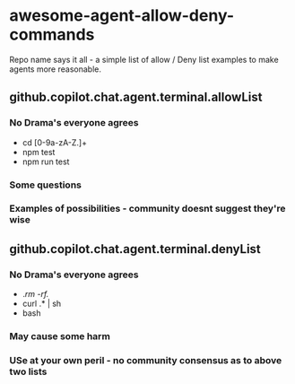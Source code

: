 # awesome-agent-allow-deny-commands
Repo name says it all - a simple list of allow / Deny list examples to make agents more reasonable.


##  github.copilot.chat.agent.terminal.allowList

### No Drama's everyone agrees
- cd [0-9a-zA-Z.]+
- npm test
- npm run test
### Some questions

### Examples of possibilities - community doesnt suggest they're wise


##   github.copilot.chat.agent.terminal.denyList

### No Drama's everyone agrees
- .*rm -rf.*
- curl .* | sh
- bash

### May cause some harm

### USe at your own peril - no community consensus as to above two lists
